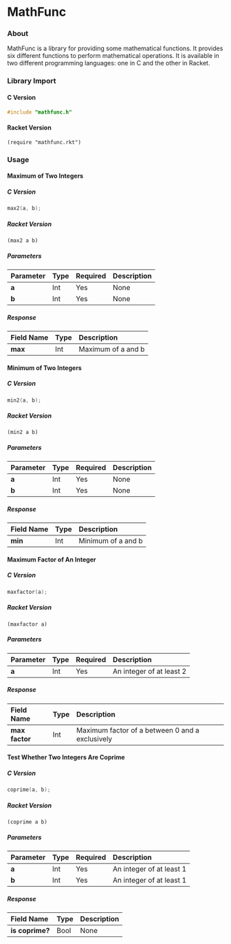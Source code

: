 # MathFunc
### About
MathFunc is a library for providing some mathematical functions. It provides six different functions to perform mathematical operations. It is available in two different programming languages: one in C and the other in Racket.

### Library Import
#### C Version
```C
#include "mathfunc.h"
```
#### Racket Version
```Racket
(require "mathfunc.rkt")
```

### Usage
#### Maximum of Two Integers
##### C Version
```C
max2(a, b);
```
##### Racket Version
```Racket
(max2 a b)
```
##### Parameters
| Parameter    | Type    | Required   | Description                               |
|:-------------|:--------|:-----------|:------------------------------------------|
|**a**         | Int     | Yes        | None                                      |
|**b**         | Int     | Yes        | None                                      |
##### Response
| Field Name     | Type    | Description                 |
|:---------------|:--------|:----------------------------|
|**max**         | Int     | Maximum of a and b          |

#### Minimum of Two Integers
##### C Version
```C
min2(a, b);
```
##### Racket Version
```Racket
(min2 a b)
```
##### Parameters
| Parameter    | Type    | Required   | Description                               |
|:-------------|:--------|:-----------|:------------------------------------------|
|**a**         | Int     | Yes        | None                                      |
|**b**         | Int     | Yes        | None                                      |
##### Response
| Field Name     | Type    | Description                 |
|:---------------|:--------|:----------------------------|
|**min**         | Int     | Minimum of a and b          |

#### Maximum Factor of An Integer
##### C Version
```C
maxfactor(a);
```
##### Racket Version
```Racket
(maxfactor a)
```
##### Parameters
| Parameter    | Type    | Required   | Description                               |
|:-------------|:--------|:-----------|:------------------------------------------|
|**a**         | Int     | Yes        | An integer of at least 2                  |
##### Response
| Field Name     | Type    | Description                                             |
|:---------------|:--------|:--------------------------------------------------------|
|**max factor**  | Int     | Maximum factor of a between 0 and a exclusively         |

#### Test Whether Two Integers Are Coprime
##### C Version
```C
coprime(a, b);
```
##### Racket Version
```Racket
(coprime a b)
```
##### Parameters
| Parameter    | Type    | Required   | Description                               |
|:-------------|:--------|:-----------|:------------------------------------------|
|**a**         | Int     | Yes        | An integer of at least 1                  |
|**b**         | Int     | Yes        | An integer of at least 1                  |
##### Response
| Field Name      | Type    | Description                                             |
|:----------------|:--------|:--------------------------------------------------------|
|**is coprime?**  | Bool    | None                                                    |
